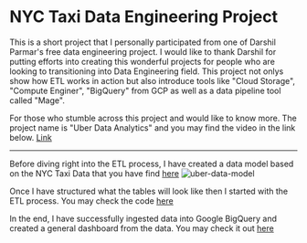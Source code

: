 # NYC Taxi Data Engineering Project

This is a short project that I personally participated from one of Darshil Parmar's free data engineering project. 
I would like to thank Darshil for putting efforts into creating this wonderful projects for people who are looking to transitioning into Data Engineering field. This project not onlys show how ETL works in action but also introduce tools like "Cloud Storage", "Compute Enginer", "BigQuery" from GCP as well as a data pipeline tool called "Mage". 

For those who stumble across this project and would like to know more. The project name is  "Uber Data Analytics" and you may find the video in the link below. 
[Link](https://www.youtube.com/watch?v=WpQECq5Hx9g&list=WL&index=5&t=38s&ab_channel=DarshilParmar)

----------------------------------------------------------------------------------------

Before diving right into the ETL process, I have created a data model based on the NYC Taxi Data that you have find [here](https://www.nyc.gov/site/tlc/about/tlc-trip-record-data.page)
![uber-data-model](https://github.com/jerryttt929/nyc-taxi-data-engieering-project/assets/67589509/5611fc21-76d8-4745-a56c-e7c4e9907089)

Once I have structured what the tables will look like then I started with the ETL process.
You may check the code [here](https://github.com/jerryttt929/nyc-taxi-data-engieering-project/blob/main/nyc-taxi-data-project.ipynb)


In the end, I have successfully ingested data into Google BigQuery and created a general dashboard from the data.
You may check it out [here](https://lookerstudio.google.com/reporting/6b106701-878d-42f7-b41d-f902b68d4fb1)
